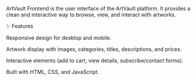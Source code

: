 ArtVault Frontend is the user interface of the ArtVault platform.
It provides a clean and interactive way to browse, view, and interact with artworks.

✨ Features

Responsive design for desktop and mobile.

Artwork display with images, categories, titles, descriptions, and prices.

Interactive elements (add to cart, view details, subscribe/contact forms).

Built with HTML, CSS, and JavaScript.

